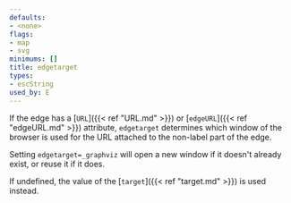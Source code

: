 ```yaml
---
defaults:
- <none>
flags:
- map
- svg
minimums: []
title: edgetarget
types:
- escString
used_by: E
---
```

If the edge has a [`URL`]({{< ref "URL.md" >}}) or [`edgeURL`]({{< ref "edgeURL.md" >}})
attribute, `edgetarget` determines which window of the
browser is used
for the URL attached to the non-label part of the edge.

Setting `edgetarget=_graphviz` will open a new window if it
doesn't already exist, or reuse it if it does.

If undefined, the value of the [`target`]({{< ref "target.md" >}}) is used instead.
